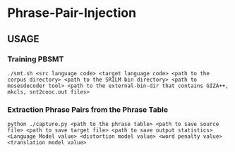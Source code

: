 # Phrase-Pair-Injection  
## USAGE


### Training PBSMT
```
./smt.sh <src language code> <target language code> <path to the corpus directory> <path to the SRILM bin directory> <path to mosesdecoder tool> <path to the external-bin-dir that contains GIZA++, mkcls, snt2cooc.out files>
```

### Extraction Phrase Pairs from the Phrase Table

```
python ./capture.py <path to the phrase table> <path to save source file> <path to save target file> <path to save output statistics> <Language Model value> <distortion model value> <word penalty value> <translation model value> 
```
